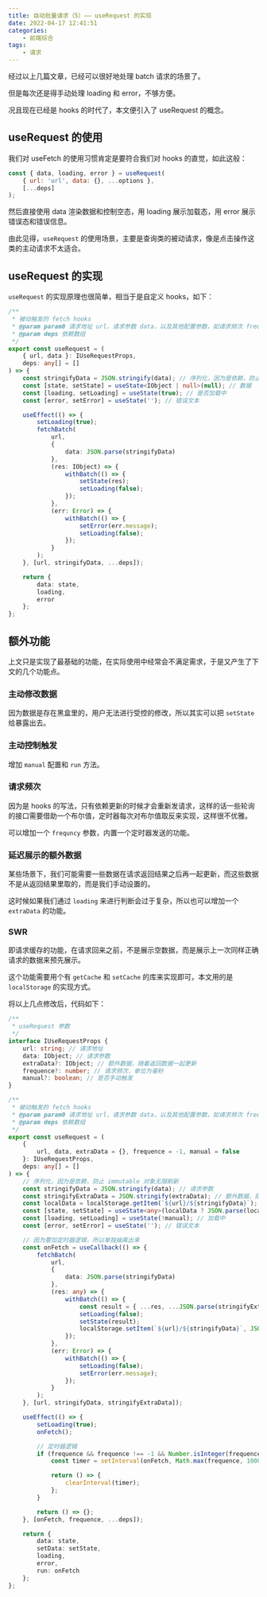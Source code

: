 ```yaml
---
title: 自动批量请求（5）—— useRequest 的实现
date: 2022-04-17 12:41:51
categories:
    - 前端综合
tags:
    - 请求
---
```


经过以上几篇文章，已经可以很好地处理 batch 请求的场景了。

但是每次还是得手动处理 loading 和 error，不够方便。

况且现在已经是 hooks 的时代了，本文便引入了 useRequest 的概念。

## useRequest 的使用

我们对 useFetch 的使用习惯肯定是要符合我们对 hooks 的直觉，如此这般：

```js
const { data, loading, error } = useRequest(
    { url: 'url', data: {}, ...options },
    [...deps]
);
```

然后直接使用 data 渲染数据和控制空态，用 loading 展示加载态，用 error 展示错误态和错误信息。

由此见得，`useRequest` 的使用场景，主要是查询类的被动请求，像是点击操作这类的主动请求不太适合。

## useRequest 的实现

`useRequest` 的实现原理也很简单，相当于是自定义 hooks，如下：

```typescript
/**
 * 被动触发的 fetch hooks
 * @param param0 请求地址 url，请求参数 data，以及其他配置参数，如请求频次 frequence
 * @param deps 依赖数组
 */
export const useRequest = (
    { url, data }: IUseRequestProps,
    deps: any[] = []
) => {
    const stringifyData = JSON.stringify(data); // 序列化，因为是依赖，防止 immutable 对象无限刷新
    const [state, setState] = useState<IObject | null>(null); // 数据
    const [loading, setLoading] = useState(true); // 是否加载中
    const [error, setError] = useState(''); // 错误文本

    useEffect(() => {
        setLoading(true);
        fetchBatch(
            url,
            {
                data: JSON.parse(stringifyData)
            },
            (res: IObject) => {
                withBatch(() => {
                    setState(res);
                    setLoading(false);
                });
            },
            (err: Error) => {
                withBatch(() => {
                    setError(err.message);
                    setLoading(false);
                });
            }
        );
    }, [url, stringifyData, ...deps]);

    return {
        data: state,
        loading,
        error
    };
};
```

## 额外功能

上文只是实现了最基础的功能，在实际使用中经常会不满足需求，于是又产生了下文的几个功能点。

### 主动修改数据

因为数据是存在黑盒里的，用户无法进行受控的修改，所以其实可以把 `setState` 给暴露出去。

### 主动控制触发

增加 `manual` 配置和 `run` 方法。

### 请求频次

因为是 hooks 的写法，只有依赖更新的时候才会重新发请求，这样的话一些轮询的接口需要借助一个布尔值，定时器每次对布尔值取反来实现，这样很不优雅。

可以增加一个 `frequncy` 参数，内置一个定时器发送的功能。

### 延迟展示的额外数据

某些场景下，我们可能需要一些数据在请求返回结果之后再一起更新，而这些数据不是从返回结果里取的，而是我们手动设置的。

这时候如果我们通过 `loading` 来进行判断会过于复杂，所以也可以增加一个 `extraData` 的功能。

### SWR

即请求缓存的功能，在请求回来之前，不是展示空数据，而是展示上一次同样正确请求的数据来预先展示。

这个功能需要用个有 `getCache` 和 `setCache` 的库来实现即可，本文用的是 `localStorage` 的实现方式。

将以上几点修改后，代码如下：

```typescript
/**
 * useRequest 参数
 */
interface IUseRequestProps {
    url: string; // 请求地址
    data: IObject; // 请求参数
    extraData?: IObject; // 额外数据，随着返回数据一起更新
    frequence?: number; // 请求频次，单位为毫秒
    manual?: boolean; // 是否手动触发
}

/**
 * 被动触发的 fetch hooks
 * @param param0 请求地址 url，请求参数 data，以及其他配置参数，如请求频次 frequence
 * @param deps 依赖数组
 */
export const useRequest = (
    {
        url, data, extraData = {}, frequence = -1, manual = false
    }: IUseRequestProps,
    deps: any[] = []
) => {
    // 序列化，因为是依赖，防止 immutable 对象无限刷新
    const stringifyData = JSON.stringify(data); // 请求参数
    const stringifyExtraData = JSON.stringify(extraData); // 额外数据，随着返回数据一起更新
    const localData = localStorage.getItem(`${url}/${stringifyData}`);
    const [state, setState] = useState<any>(localData ? JSON.parse(localData) : null); // 返回数据
    const [loading, setLoading] = useState(!manual); // 加载中
    const [error, setError] = useState(''); // 错误文本

    // 因为要加定时器逻辑，所以单独抽离出来
    const onFetch = useCallback(() => {
        fetchBatch(
            url,
            {
                data: JSON.parse(stringifyData)
            },
            (res: any) => {
                withBatch(() => {
                    const result = { ...res, ...JSON.parse(stringifyExtraData) };
                    setLoading(false);
                    setState(result);
                    localStorage.setItem(`${url}/${stringifyData}`, JSON.stringify(result)); // 缓存数据到本地
                });
            },
            (err: Error) => {
                withBatch(() => {
                    setLoading(false);
                    setError(err.message);
                });
            }
        );
    }, [url, stringifyData, stringifyExtraData]);

    useEffect(() => {
        setLoading(true);
        onFetch();

        // 定时器逻辑
        if (frequence && frequence !== -1 && Number.isInteger(frequence)) {
            const timer = setInterval(onFetch, Math.max(frequence, 1000));

            return () => {
                clearInterval(timer);
            };
        }

        return () => {};
    }, [onFetch, frequence, ...deps]);

    return {
        data: state,
        setData: setState,
        loading,
        error,
        run: onFetch
    };
};
```
